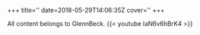+++
title=''
date=2018-05-29T14:06:35Z
cover=''
+++

All content belongs to GlennBeck.
{{< youtube IaN6v6hBrK4 >}}
